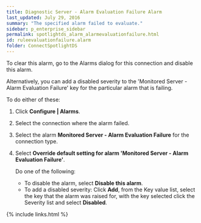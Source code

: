 ```yaml
---
title: ﻿Diagnostic Server - Alarm Evaluation Failure Alarm
last_updated: July 29, 2016
summary: "The specified alarm failed to evaluate."
sidebar: p_enterprise_sidebar
permalink: spotlightds_alarm_alarmevaluationfailure.html
id: ruleevaluationfailure.alarm
folder: ConnectSpotlightDS
---
```




To clear this alarm, go to the Alarms dialog for this connection and disable this alarm.

Alternatively, you can add a disabled severity to the 'Monitored Server - Alarm Evaluation Failure' key for the particular alarm that is failing.

To do either of these:

1. Click **Configure \| Alarms**.
2. Select the connection where the alarm failed.
3. Select the alarm **Monitored Server - Alarm Evaluation Failure** for the connection type.
4. Select **Override default setting for alarm 'Monitored Server - Alarm Evaluation Failure'**.

    Do one of the following:

    * To disable the alarm, select **Disable this alarm**.
    * To add a disabled severity: Click **Add**, from the Key value list, select the key that the alarm was raised for, with the key selected click the Severity list and select **Disabled**.



{% include links.html %}
